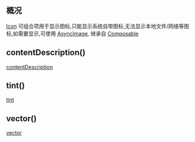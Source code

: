 ## 概况

[Icon](/API/UI/Compose/Widget/Icon/README.md)
可组合项用于显示图标,只能显示系统自带图标,无法显示本地文件/网络等图标,如需要显示,可使用 [AsyncImage](/API/UI/Compose/Widget/AsyncImage/README.md),
继承自 [Composable](/API/UI/Compose/Widget/Composable/README.md)

## contentDescription()

[contentDescription](contentDescription.md ":include")

## tint()

[tint](tint.md ":include")

## vector()

[vector](vector.md ":include")
